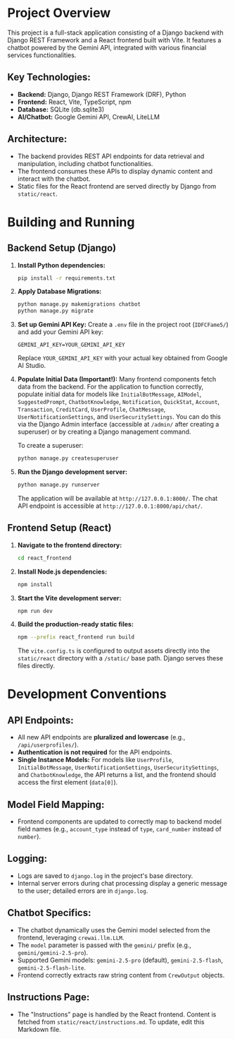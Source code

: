 # Project Overview

This project is a full-stack application consisting of a Django backend with Django REST Framework and a React frontend built with Vite. It features a chatbot powered by the Gemini API, integrated with various financial services functionalities.

## Key Technologies:
- **Backend:** Django, Django REST Framework (DRF), Python
- **Frontend:** React, Vite, TypeScript, npm
- **Database:** SQLite (db.sqlite3)
- **AI/Chatbot:** Google Gemini API, CrewAI, LiteLLM

## Architecture:
- The backend provides REST API endpoints for data retrieval and manipulation, including chatbot functionalities.
- The frontend consumes these APIs to display dynamic content and interact with the chatbot.
- Static files for the React frontend are served directly by Django from `static/react`.

# Building and Running

## Backend Setup (Django)

1.  **Install Python dependencies:**
    ```bash
    pip install -r requirements.txt
    ```

2.  **Apply Database Migrations:**
    ```bash
    python manage.py makemigrations chatbot
    python manage.py migrate
    ```

3.  **Set up Gemini API Key:**
    Create a `.env` file in the project root (`IDFCFame5/`) and add your Gemini API key:
    ```
    GEMINI_API_KEY=YOUR_GEMINI_API_KEY
    ```
    Replace `YOUR_GEMINI_API_KEY` with your actual key obtained from Google AI Studio.

4.  **Populate Initial Data (Important!):**
    Many frontend components fetch data from the backend. For the application to function correctly, populate initial data for models like `InitialBotMessage`, `AIModel`, `SuggestedPrompt`, `ChatbotKnowledge`, `Notification`, `QuickStat`, `Account`, `Transaction`, `CreditCard`, `UserProfile`, `ChatMessage`, `UserNotificationSettings`, and `UserSecuritySettings`. You can do this via the Django Admin interface (accessible at `/admin/` after creating a superuser) or by creating a Django management command.

    To create a superuser:
    ```bash
    python manage.py createsuperuser
    ```

5.  **Run the Django development server:**
    ```bash
    python manage.py runserver
    ```
    The application will be available at `http://127.0.0.1:8000/`.
    The chat API endpoint is accessible at `http://127.0.0.1:8000/api/chat/`.

## Frontend Setup (React)

1.  **Navigate to the frontend directory:**
    ```bash
    cd react_frontend
    ```

2.  **Install Node.js dependencies:**
    ```bash
    npm install
    ```

3.  **Start the Vite development server:**
    ```bash
    npm run dev
    ```

4.  **Build the production-ready static files:**
    ```bash
    npm --prefix react_frontend run build
    ```
    The `vite.config.ts` is configured to output assets directly into the `static/react` directory with a `/static/` base path. Django serves these files directly.

# Development Conventions

## API Endpoints:
- All new API endpoints are **pluralized and lowercase** (e.g., `/api/userprofiles/`).
- **Authentication is not required** for the API endpoints.
- **Single Instance Models:** For models like `UserProfile`, `InitialBotMessage`, `UserNotificationSettings`, `UserSecuritySettings`, and `ChatbotKnowledge`, the API returns a list, and the frontend should access the first element (`data[0]`).

## Model Field Mapping:
- Frontend components are updated to correctly map to backend model field names (e.g., `account_type` instead of `type`, `card_number` instead of `number`).

## Logging:
- Logs are saved to `django.log` in the project's base directory.
- Internal server errors during chat processing display a generic message to the user; detailed errors are in `django.log`.

## Chatbot Specifics:
- The chatbot dynamically uses the Gemini model selected from the frontend, leveraging `crewai.llm.LLM`.
- The `model` parameter is passed with the `gemini/` prefix (e.g., `gemini/gemini-2.5-pro`).
- Supported Gemini models: `gemini-2.5-pro` (default), `gemini-2.5-flash`, `gemini-2.5-flash-lite`.
- Frontend correctly extracts raw string content from `CrewOutput` objects.

## Instructions Page:
- The "Instructions" page is handled by the React frontend. Content is fetched from `static/react/instructions.md`. To update, edit this Markdown file.
